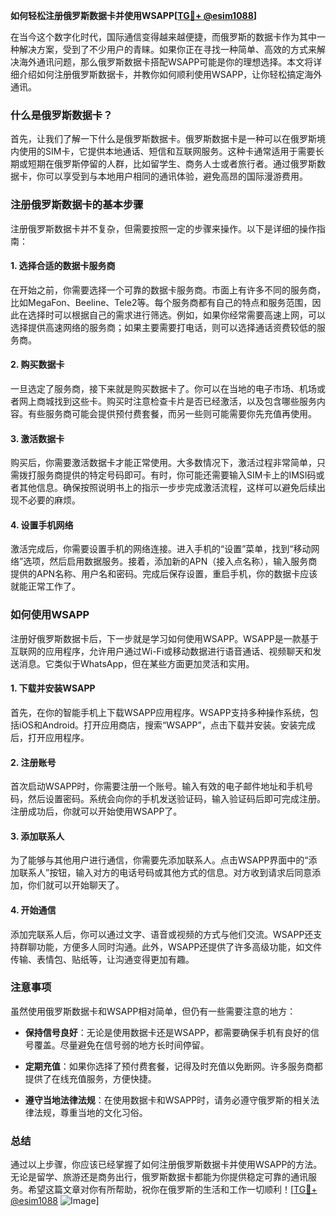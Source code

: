 **如何轻松注册俄罗斯数据卡并使用WSAPP[[TG💪+ @esim1088](https://t.me/s/esim1088)]**

在当今这个数字化时代，国际通信变得越来越便捷，而俄罗斯的数据卡作为其中一种解决方案，受到了不少用户的青睐。如果你正在寻找一种简单、高效的方式来解决海外通讯问题，那么俄罗斯数据卡搭配WSAPP可能是你的理想选择。本文将详细介绍如何注册俄罗斯数据卡，并教你如何顺利使用WSAPP，让你轻松搞定海外通讯。

### 什么是俄罗斯数据卡？

首先，让我们了解一下什么是俄罗斯数据卡。俄罗斯数据卡是一种可以在俄罗斯境内使用的SIM卡，它提供本地通话、短信和互联网服务。这种卡通常适用于需要长期或短期在俄罗斯停留的人群，比如留学生、商务人士或者旅行者。通过俄罗斯数据卡，你可以享受到与本地用户相同的通讯体验，避免高昂的国际漫游费用。

### 注册俄罗斯数据卡的基本步骤

注册俄罗斯数据卡并不复杂，但需要按照一定的步骤来操作。以下是详细的操作指南：

#### 1. **选择合适的数据卡服务商**
在开始之前，你需要选择一个可靠的数据卡服务商。市面上有许多不同的服务商，比如MegaFon、Beeline、Tele2等。每个服务商都有自己的特点和服务范围，因此在选择时可以根据自己的需求进行筛选。例如，如果你经常需要高速上网，可以选择提供高速网络的服务商；如果主要需要打电话，则可以选择通话资费较低的服务商。

#### 2. **购买数据卡**
一旦选定了服务商，接下来就是购买数据卡了。你可以在当地的电子市场、机场或者网上商城找到这些卡。购买时注意检查卡片是否已经激活，以及包含哪些服务内容。有些服务商可能会提供预付费套餐，而另一些则可能需要你先充值再使用。

#### 3. **激活数据卡**
购买后，你需要激活数据卡才能正常使用。大多数情况下，激活过程非常简单，只需拨打服务商提供的特定号码即可。有时，你可能还需要输入SIM卡上的IMSI码或者其他信息。确保按照说明书上的指示一步步完成激活流程，这样可以避免后续出现不必要的麻烦。

#### 4. **设置手机网络**
激活完成后，你需要设置手机的网络连接。进入手机的“设置”菜单，找到“移动网络”选项，然后启用数据服务。接着，添加新的APN（接入点名称），输入服务商提供的APN名称、用户名和密码。完成后保存设置，重启手机，你的数据卡应该就能正常工作了。

### 如何使用WSAPP

注册好俄罗斯数据卡后，下一步就是学习如何使用WSAPP。WSAPP是一款基于互联网的应用程序，允许用户通过Wi-Fi或移动数据进行语音通话、视频聊天和发送消息。它类似于WhatsApp，但在某些方面更加灵活和实用。

#### 1. **下载并安装WSAPP**
首先，在你的智能手机上下载WSAPP应用程序。WSAPP支持多种操作系统，包括iOS和Android。打开应用商店，搜索“WSAPP”，点击下载并安装。安装完成后，打开应用程序。

#### 2. **注册账号**
首次启动WSAPP时，你需要注册一个账号。输入有效的电子邮件地址和手机号码，然后设置密码。系统会向你的手机发送验证码，输入验证码后即可完成注册。注册成功后，你就可以开始使用WSAPP了。

#### 3. **添加联系人**
为了能够与其他用户进行通信，你需要先添加联系人。点击WSAPP界面中的“添加联系人”按钮，输入对方的电话号码或其他方式的信息。对方收到请求后同意添加，你们就可以开始聊天了。

#### 4. **开始通信**
添加完联系人后，你可以通过文字、语音或视频的方式与他们交流。WSAPP还支持群聊功能，方便多人同时沟通。此外，WSAPP还提供了许多高级功能，如文件传输、表情包、贴纸等，让沟通变得更加有趣。

### 注意事项

虽然使用俄罗斯数据卡和WSAPP相对简单，但仍有一些需要注意的地方：

- **保持信号良好**：无论是使用数据卡还是WSAPP，都需要确保手机有良好的信号覆盖。尽量避免在信号弱的地方长时间停留。
  
- **定期充值**：如果你选择了预付费套餐，记得及时充值以免断网。许多服务商都提供了在线充值服务，方便快捷。

- **遵守当地法律法规**：在使用数据卡和WSAPP时，请务必遵守俄罗斯的相关法律法规，尊重当地的文化习俗。

### 总结

通过以上步骤，你应该已经掌握了如何注册俄罗斯数据卡并使用WSAPP的方法。无论是留学、旅游还是商务出行，俄罗斯数据卡都能为你提供稳定可靠的通讯服务。希望这篇文章对你有所帮助，祝你在俄罗斯的生活和工作一切顺利！[[TG💪+ @esim1088](https://t.me/s/esim1088) ![Image](https://i.postimg.cc/4NQfJmqS/Snipaste-2025-05-13-00-14-12.png)]